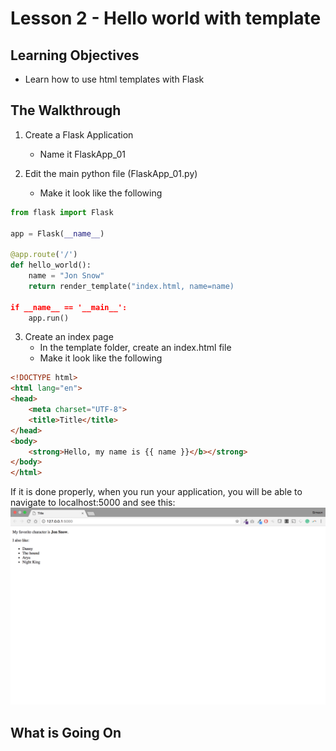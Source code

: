 # Lesson 2 - Hello world with template

## Learning Objectives
* Learn how to use html templates with Flask

## The Walkthrough
1. Create a Flask Application
	* Name it FlaskApp_01

2. Edit the main python file (FlaskApp_01.py)
	* Make it look like the following

```python
from flask import Flask

app = Flask(__name__)

@app.route('/')
def hello_world():
    name = "Jon Snow"
    return render_template("index.html, name=name) 

if __name__ == '__main__':
    app.run()
```

3. Create an index page
	* In the template folder, create an index.html file
	* Make it look like the following

```html
<!DOCTYPE html>
<html lang="en">
<head>
    <meta charset="UTF-8">
    <title>Title</title>
</head>
<body>
    <strong>Hello, my name is {{ name }}</b></strong>
</body>
</html>
```

If it is done properly, when you run your application, you will be able to navigate to localhost:5000 and see this:
![Running your first Flask Application](img/lesson02.png)

## What is Going On